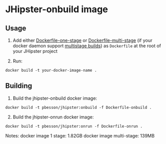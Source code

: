 # JHipster-onbuild image

## Usage

1) Add either [Dockerfile-one-stage](Dockerfile-one-stage) or [Dockerfile-multi-stage](Dockerfile-multi-stage) (if your docker daemon support [multistage builds](https://docs.docker.com/engine/userguide/eng-image/multistage-build/)) as `Dockerfile` at the root of your JHipster project

2) Run:
```
docker build -t your-docker-image-name .
```

## Building

1) Build the jhipster-onbuild docker image:
```
docker build -t pbesson/jhipster:onbuild -f Dockerfile-onbuild .
```
2) Build the jhipster-onrun docker image:
```
docker build -t pbesson/jhipster:onrun -f Dockerfile-onrun .
```

Notes:
docker image 1 stage: 1.82GB
docker image multi-stage: 139MB
